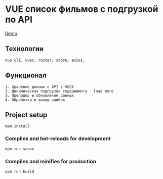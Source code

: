 # VUE список фильмов с подгрузкой по API

[Demo](http://natalia-malnova.ru/work/vue-notify/)


## Технологии

    vue cli, vuex, router, store, axios, 

## Функционал

    1. Хранение данных с API в VUEX
    2. Динамическая подгрузка содержимого - load more
    3. Прелодер и обновление данных
    4. Обработка и вывод ошибок


## Project setup
```
npm install
```

### Compiles and hot-reloads for development
```
npm run serve
```

### Compiles and minifies for production
```
npm run build
```

